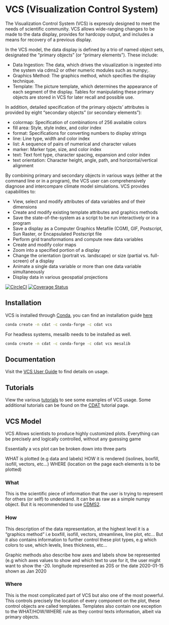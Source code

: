 # VCS (Visualization Control System)

The Visualization Control System (VCS) is expressly designed to meet the needs of scientific community. VCS allows wide-ranging changes to be made to the data display, provides for hardcopy output, and includes a means for recovery of a previous display.

In the VCS model, the data display is defined by a trio of named object sets, designated the “primary objects” (or “primary elements”). These include:

- Data Ingestion: The data, which drives the visualization is ingested into the system via cdms2 or other numeric modules such as numpy;.
- Graphics Method: The graphics method, which specifies the display technique.
- Template: The picture template, which determines the appearance of each segment of the display. Tables for manipulating these primary objects are stored in VCS for later recall and possible use.

In addition, detailed specification of the primary objects’ attributes is provided by eight “secondary objects” (or secondary elements”):

- colormap: Specification of combinations of 256 available colors
- fill area: Style, style index, and color index
- format: Specifications for converting numbers to display strings
- line: Line type, width and color index
- list: A sequence of pairs of numerical and character values
- marker: Marker type, size, and color index
- text: Text font type, character spacing, expansion and color index
- text orientation: Character height, angle, path, and horizontal/vertical alignment

By combining primary and secondary objects in various ways (either at the command line or in a program), the VCS user can comprehensively diagnose and intercompare climate model simulations. VCS provides capabilities to:

- View, select and modify attributes of data variables and of their dimensions
- Create and modify existing template attributes and graphics methods
- Save the state-of-the-system as a script to be run interactively or in a program
- Save a display as a Computer Graphics Metafile (CGM), GIF, Postscript, Sun Raster, or Encapsulated Postscript file
- Perform grid transformations and compute new data variables
- Create and modify color maps
- Zoom into a specified portion of a display
- Change the orientation (portrait vs. landscape) or size (partial vs. full-screen) of a display
- Animate a single data variable or more than one data variable simultaneously
- Display data in various geospatial projections

[![CircleCI](https://circleci.com/gh/CDAT/vcs.svg?style=svg)](https://circleci.com/gh/CDAT/vcs)
[![Coverage Status](https://coveralls.io/repos/github/CDAT/vcs/badge.svg?branch=master)](https://coveralls.io/github/CDAT/vcs?branch=master)

## Installation

VCS is installed through [Conda](https://docs.conda.io/projects/conda/en/latest/index.html), you can find an installation guide [here](https://docs.conda.io/projects/conda/en/latest/user-guide/install/index.html)

```bash
conda create -n cdat -c conda-forge -c cdat vcs
```

For headless systems, mesalib needs to be installed as well.

```bash
conda create -n cdat -c conda-forge -c cdat vcs mesalib
```

## Documentation

Visit the [VCS User Guide](https://cdat-vcs.readthedocs.io/en/latest/user-guide.html) to find details on usage.

## Tutorials

View the various [tutorials](https://cdat-vcs.readthedocs.io/en/latest/notebooks.html) to see some examples of VCS usage. Some additional tutorials can be found on the [CDAT](https://cdat.llnl.gov/tutorials.html) tutorial page.

## VCS Model
VCS Allows scientists to produce highly customized plots. Everything can be precisely and logically controlled, without any guessing game

Essentially a vcs plot can be broken down into three parts

WHAT is plotted (e.g data and labels) HOW it is rendered (isolines, boxfill, isofill, vectors, etc…) WHERE (location on the page each elements is to be plotted)

### What
This is the scientific piece of information that the user is trying to represent for others (or self) to understand. It can be as raw as a simple numpy object. But it is recommended to use [CDMS2](https://github.com/CDAT/cdms).

### How
This description of the data representation, at the highest level it is a “graphics method” i.e boxfill, isofill, vectors, streamlines, line plot, etc… But it also contains information to further control these plot types, e.g which colors to use, which levels, lines thickness, etc…

Graphic methods also describe how axes and labels show be represented (e.g which axes values to show and which text to use for it, the user might want to show the -20. longitude represented as 20S or the date 2020-01-15 shown as Jan 2020

### Where
This is the most complicated part of VCS but also one of the most powerful. This controls precisely the location of every component on the plot, these control objects are called templates. Templates also contain one exception to the WHAT/HOW/WHERE rule as they control texts information, albeit via primary objects.

